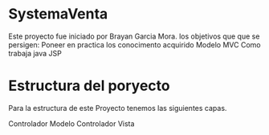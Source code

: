 
# SystemaVenta
Este proyecto fue iniciado por Brayan Garcia Mora.
los objetivos que que se persigen:
Poneer en practica los conocimento acquirido
Modelo MVC
Como trabaja java JSP

# Estructura del poryecto

Para la estructura de este Proyecto tenemos las siguientes capas.

Controlador
Modelo
Controlador
Vista

